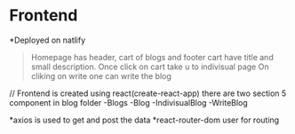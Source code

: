 # Frontend
*Deployed on natlify
>Homepage has header, cart of blogs and footer
>cart have title and small description. Once click on cart take u to indivisual page
>On cliking on write one can write the blog

//
Frontend is created using react(create-react-app)
there are two section 5 component in blog folder
-Blogs
-Blog
-IndivisualBlog
-WriteBlog

*axios is used to get and post the data
*react-router-dom user for routing